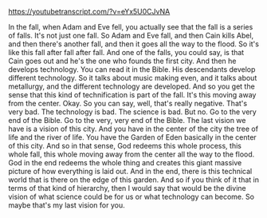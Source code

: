 https://youtubetranscript.com/?v=eYx5U0CJvNA

 In the fall, when Adam and Eve fell, you actually see that the fall is a series of falls. It's not just one fall. So Adam and Eve fall, and then Cain kills Abel, and then there's another fall, and then it goes all the way to the flood. So it's like this fall after fall after fall. And one of the falls, you could say, is that Cain goes out and he's the one who founds the first city. And then he develops technology. You can read it in the Bible. His descendants develop different technology. So it talks about music making even, and it talks about metallurgy, and the different technology are developed. And so you get the sense that this kind of technification is part of the fall. It's this moving away from the center. Okay. So you can say, well, that's really negative. That's very bad. The technology is bad. The science is bad. But no. Go to the very end of the Bible. Go to the very, very end of the Bible. The last vision we have is a vision of this city. And you have in the center of the city the tree of life and the river of life. You have the Garden of Eden basically in the center of this city. And so in that sense, God redeems this whole process, this whole fall, this whole moving away from the center all the way to the flood. God in the end redeems the whole thing and creates this giant massive picture of how everything is laid out. And in the end, there is this technical world that is there on the edge of this garden. And so if you think of it that in terms of that kind of hierarchy, then I would say that would be the divine vision of what science could be for us or what technology can become. So maybe that's my last vision for you.